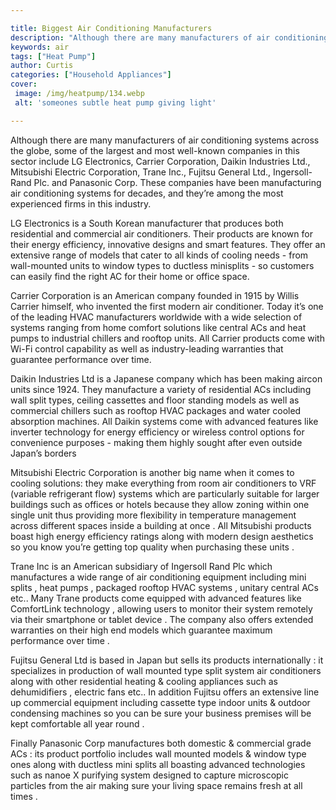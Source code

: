 ```yaml
---

title: Biggest Air Conditioning Manufacturers
description: "Although there are many manufacturers of air conditioning systems across the globe, some of the largest and most well-known compan...lets find out"
keywords: air
tags: ["Heat Pump"]
author: Curtis
categories: ["Household Appliances"]
cover: 
 image: /img/heatpump/134.webp
 alt: 'someones subtle heat pump giving light'

---
```


Although there are many manufacturers of air conditioning systems across the globe, some of the largest and most well-known companies in this sector include LG Electronics, Carrier Corporation, Daikin Industries Ltd., Mitsubishi Electric Corporation, Trane Inc., Fujitsu General Ltd., Ingersoll-Rand Plc. and Panasonic Corp. These companies have been manufacturing air conditioning systems for decades, and they’re among the most experienced firms in this industry.

LG Electronics is a South Korean manufacturer that produces both residential and commercial air conditioners. Their products are known for their energy efficiency, innovative designs and smart features. They offer an extensive range of models that cater to all kinds of cooling needs - from wall-mounted units to window types to ductless minisplits - so customers can easily find the right AC for their home or office space.

Carrier Corporation is an American company founded in 1915 by Willis Carrier himself, who invented the first modern air conditioner. Today it’s one of the leading HVAC manufacturers worldwide with a wide selection of systems ranging from home comfort solutions like central ACs and heat pumps to industrial chillers and rooftop units. All Carrier products come with Wi-Fi control capability as well as industry-leading warranties that guarantee performance over time. 

Daikin Industries Ltd is a Japanese company which has been making aircon units since 1924. They manufacture a variety of residential ACs including wall split types, ceiling cassettes and floor standing models as well as commercial chillers such as rooftop HVAC packages and water cooled absorption machines. All Daikin systems come with advanced features like inverter technology for energy efficiency or wireless control options for convenience purposes - making them highly sought after even outside Japan’s borders 

Mitsubishi Electric Corporation is another big name when it comes to cooling solutions: they make everything from room air conditioners to VRF (variable refrigerant flow) systems which are particularly suitable for larger buildings such as offices or hotels because they allow zoning within one single unit thus providing more flexibility in temperature management across different spaces inside a building at once . All Mitsubishi products boast high energy efficiency ratings along with modern design aesthetics so you know you’re getting top quality when purchasing these units . 

Trane Inc is an American subsidiary of Ingersoll Rand Plc which manufactures a wide range of air conditioning equipment including mini splits , heat pumps , packaged rooftop HVAC systems , unitary central ACs etc.. Many Trane products come equipped with advanced features like ComfortLink technology , allowing users to monitor their system remotely via their smartphone or tablet device . The company also offers extended warranties on their high end models which guarantee maximum performance over time . 

Fujitsu General Ltd is based in Japan but sells its products internationally : it specializes in production of wall mounted type split system air conditioners along with other residential heating & cooling appliances such as dehumidifiers , electric fans etc.. In addition Fujitsu offers an extensive line up commercial equipment including cassette type indoor units & outdoor condensing machines so you can be sure your business premises will be kept comfortable all year round . 

 Finally Panasonic Corp manufactures both domestic & commercial grade ACs : its product portfolio includes wall mounted models & window type ones along with ductless mini splits all boasting advanced technologies such as nanoe X purifying system designed to capture microscopic particles from the air making sure your living space remains fresh at all times .
